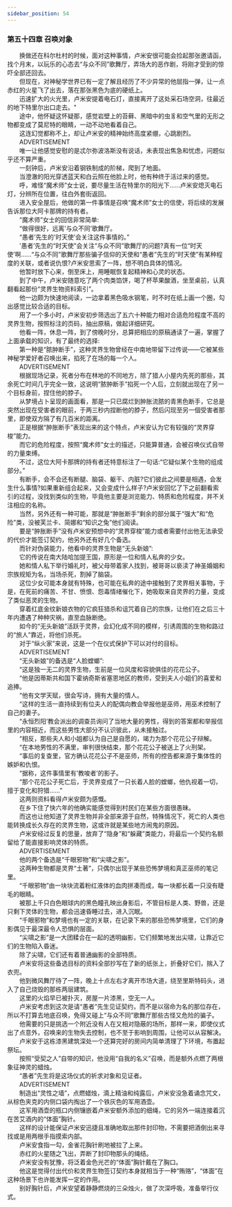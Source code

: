 ```yaml
---
sidebar_position: 54
---
```

### 第五十四章 召唤对象  


　　换做还在科尔杜村的时候，面对这种事情，卢米安很可能会捡起那张邀请函，找个月末，以玩乐的心态去“与众不同”歌舞厅，弄场大的恶作剧，将刚才受到的惊吓全部还回去。  
　　但现在，对神秘学世界已有一定了解且经历了不少异常的他屈指一弹，让一点赤红的火星飞了出去，落在那张黑色为底的硬纸上。  
　　迅速扩大的火光里，卢米安提着电石灯，直接离开了这处采石场空洞，往最近的地下特里尔出口走去。"  
　　途中，他怀疑这怀疑那，感觉岩壁上的苔藓、黑暗中的虫豸和空气里的无形之物都变成了莫尼特的眼睛，一动不动地看着自己。  
　　这连幻觉都称不上，却让卢米安的精神始终高度紧绷，心跳剧烈。  
　　ADVERTISEMENT  
　　唯一让他感觉安慰的是忒尔弥波洛斯没有说话，未表现出焦急和忧虑，问题似乎还不算严重。  
　　一刻钟后，卢米安沿着钢铁制成的阶梯，爬到了地面。  
　　当澄澈的阳光穿透蓝天和白云照在他脸上时，他有种终于活过来的感觉。  
　　呼，难怪“魔术师”女士说，要尽量生活在特里尔的阳光下……卢米安熄灭电石灯，分辨所在位置，往白外套街返回。  
　　进入安全屋后，他做的第一件事情是召唤“魔术师”女士的信使，将后续的发展告诉那位大阿卡那牌的持有者。  
　　“魔术师”女士的回信非常简单:  
　　“做得很好，远离'与众不同’歌舞厅。  
　　“愚者’先生的'时天使’会关注这件事情的。”  
　　'愚者’先生的“时天使”会关注“与众不同”歌舞厅的问题?真有一位“时天使’啊……“与众不同”歌舞厅那些骗子信仰的天使和“愚者”先生的“时天使”有某种程度的关联，或者说仇恨?卢米安思索了一阵，想不明白具体的情况。  
　　他暂时放下心来，倒至床上，用睡眠恢复起精神和心灵的状态。  
　　到了中午，卢米安随意吃了两个肉类馅饼，喝了杯苹果酸酒，坐至桌前，认真翻看起那份“灵界生物资料索引”。  
　　他一边颇为快速地阅读，一边拿着黑色吸水钢笔，时不时在纸上画一个圈，勾出感觉比较合适的目标。  
　　用了一个多小时，卢米安初步筛选出了五六十种能力相对合适危险程度不高的灵界生物，按照标注的页码，抽出原稿，做起详细研究。  
　　他看一阵，休息一阵，到了傍晚时分，总算把相应的原稿通读了一遍，掌握了上面承载的知识，有了最终的选择:  
　　第一种是“脓肿断手”，这种灵界生物曾经在中南地带留下过传说——它被某些神秘学爱好者召唤出来，掐死了在场的每一个人。  
　　ADVERTISEMENT  
　　根据现场记录，死者分布在林地的不同地方，除了猎人小屋内先死的那些，其余死亡时间几乎完全一致，这说明“脓肿断手”掐死一个人后，立刻就出现在了另一个目标身前，捏住他的脖子。  
　　从梦境占卜呈现的画面看，那是一只已腐烂到肿胀流脓的青黑色断手，它总是突然出现在受害者的眼前，于两三秒内捏断他的脖子，然后闪现至另一個受害者那里，即使双方隔了有几百米的距离。  
　　正是根据“肿胀断手”表现出来的这个特点，卢米安认为它有较强的“灵界穿梭”能力。  
　　而它的危险程度，按照“魔术师”女士的描述，只能算普通，会被召唤仪式自带的力量束缚。  
　　不过，这位大阿卡那牌的持有者还特意标注了一句话:“它疑似某个生物的组成部分。”  
　　有断手，会不会还有断腿、脑袋、躯干、内脏?它们彼此之间要是相遇，会发生什么事情?如果重新组合起来，又会变成什么样子?卢米安回忆了下之前翻看索引的过程，没找到类似的生物，毕竟他主要是浏览能力、特质和危险程度，并不关注相应的名称。  
　　当然，另外还有一种可能，那就是“肿胀断手”剩余的部分属于“强大”和“危险”类，没被芙兰卡、简娜和“知识之兔”他们阅读。  
　　要是“肿胀断手”没有卢米安预想中的“灵界穿梭”能力或者需要付出他无法承受的代价才能签订契约，他另外还有好几个备选。  
　　而针对伪装能力，他看中的灵界生物是“无头新娘”:  
　　它的传说在南大陆哈加提王国，原形是一位和情人私奔的少女。  
　　她和情人私下举行婚礼时，被父母带着家人找到，被哥哥以亵渎了神圣婚姻和宗族规矩为名，当场杀死，割掉了脑袋。  
　　这位少女可能本身就有特殊，也可能在私奔的途中接触到了灵界相关事物，于是，在死前的痛苦、不甘、愤恨、怨毒情绪催化下，她吸取来自灵界的力量，变成了类似恶灵的生物。  
　　穿着红底金纹新娘衣物的它疯狂猎杀和诅咒着自己的宗族，让他们在之后三十年内遭遇了种种灾祸，直至血脉断绝。  
　　如今的“无头新娘”活跃于灵界，会幻化成不同的模样，引诱周围的生物和路过的“旅人”靠近，将他们杀死。  
　　对于“纵火家”来说，这是一个在仪式保护下可以对付的目标。  
　　ADVERTISEMENT  
　　“无头新娘”的备选是“人脸螳螂”:  
　　“这是独一无二的灵界生物，生前是一位风度和容貌俱佳的花花公子。  
　　“他是因蒂斯共和国下霍纳奇斯省塞恩地区的教师，受到夫人小姐们的喜爱和追捧。  
　　“他有文学天赋，很会写诗，拥有大量的情人。  
　　“这样的生活一直持续到有位夫人的配偶向教会举报他是巫师，用巫术控制了自己的妻子。  
　　“永恒烈阳’教会派出的调查员询问了当地大量的男性，得到的答案都和举报信里的内容相近，而这些男性大部分不认识彼此，从未接触过。  
　　“相反，那些夫人和小姐都认为自己是自愿的，竭力为那个花花公子辩解。  
　　“在本地男性的不满里，审判很快结束，那个花花公子被送上了火刑架。  
　　“事后的复查里，官方确认花花公子不是巫师，所有的控告都来源于集体性的嫉妒和仇恨。  
　　“据称，这件事情里有'教唆者’的影子。  
　　“那个花花公子死亡后，于灵界变成了一只长着人脸的螳螂，他仇视着一切，擅于变化和狩猎……”  
　　这两则资料看得卢米安颇为感慨。  
　　在乡下住了快六年的他确实能感觉得到村民们在某些方面很愚昧。  
　　而这也让他知道了灵界生物并非全部来源于自然，特殊情况下，死亡的人类也能转换成长久存在的灵界生物，这或许就是某些地方闹鬼的原因。  
　　卢米安经过反复的思量，放弃了“隐身”和“躲藏”类能力，将最后一个契约名额留给了能直接影响灵体的特质。  
　　ADVERTISEMENT  
　　他的两个备选是“千眼邪物”和“尖啸之影”。  
　　这两种生物都是灵界“土著”，只偶尔出现于某些恐怖梦境和真正巫师的笔记里。  
　　“千眼邪物”由一块块流着粉红液体的血肉拼凑而成，每一块都长着一只没有睫毛的眼睛。  
　　被那上千只白色眼球内的黑色瞳孔映出身影后，不管目标是人类、野兽，还是只剩下灵体的生物，都会迅速昏睡过去，进入沉眠。  
　　“千眼邪物”和梦境也有一定的关联，在记录下来的那些恐怖梦境里，它们的身影偶见于最深最令人恐惧的层面。  
　　“尖啸之影”是一大团糅合在一起的透明幽影，它们频繁地发出尖啸，让靠近它们的生物陷入昏迷。  
　　除了尖啸，它们还有着普通幽影的全部特质。  
　　卢米安将这些备选目标的资料全部抄写在了新的纸张上，折叠好它们，揣入了衣兜。  
　　他到微风舞厅待了一阵，晚上十点左右才离开市场大道，绕至里斯特码头，进入了自己烧毁的那栋两层建筑。  
　　这里的火焰早已被扑灭，房屋一片漆黑，空无一人。  
　　卢米安考虑到这次是请“愚者”先生见证契约，而不是以宿命为名的那位存在，所以不打算去地底召唤，免得又碰上“与众不同”歌舞厅那些古怪又危险的骗子。  
　　他需要的只是挑选一个附近没有人在又相对隐蔽的场所，那样一来，即使仪式出了点意外，召唤来的生物失去控制，也不至于影响到周围，让他可以从容解决。  
　　卢米安于这栋漆黑建筑深处一个还算完好的房间内简单清理了下环境，布置起祭坛。  
　　按照“受契之人”自带的知识，他没用“自我的名义”召唤，而是额外点燃了两根象征神灵的蜡烛。  
　　“愚者”先生将是这场仪式的祈求对象和见证者。  
　　ADVERTISEMENT  
　　制造出“灵性之墙”，点燃蜡烛，滴上精油和纯露后，卢米安没急着诵念咒文，从棕色夹克的内侧口袋内掏出了一个铁灰色的军用酒壶。  
　　这军用酒壶的瓶口内侧镶嵌着卢米安额外添加的细绳，它的另外一端连接着沉在苦艾酒内的“体面”胸针。  
　　这样的设计能保证卢米安迅捷且准确地取出那件封印物，不需要把酒倒出来寻找或是用两根手指摸索内部。  
　　卢米安食指一勾，金雀花胸针刷地被拉了上来。  
　　赤红的火星随之飞出，弄断了封印物那头的绳结。  
　　卢米安没有犹豫，将泛着金色光芒的“体面”胸针戴在了胸口。  
　　他这是觉得付出代价和灵界生物签订契约本身就相当于一种“贿赂”，“体面”在这种场景下也许能发挥一定的作用。  
　　别好胸针后，卢米安望着静静燃烧的三朵烛火，做了次深呼吸，准备举行仪式。  

